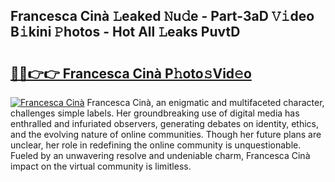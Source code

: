 ## Francesca Cinà 𝙻eaked 𝙽u𝚍e - Part-3aD 𝚅𝚒deo B𝚒kini 𝙿hotos - Hot All 𝙻eaks PuvtD

# <h2><a href="http://ld13xq.urlbe.top/?page=Francesca+Cin%c3%a0">🔗🔗👉👉 Francesca Cinà P𝚑oto𝚜Vid𝚎o</a></h2>

[![Francesca Cinà](https://i.imgur.com/eBuTRDB.gif)](http://ld13xq.urlbe.top/?page=Francesca+Cin%c3%a0)
Francesca Cinà, an enigmatic and multifaceted character, challenges simple labels. Her groundbreaking use of digital media has enthralled and infuriated observers, generating debates on identity, ethics, and the evolving nature of online communities. Though her future plans are unclear, her role in redefining the online community is unquestionable. Fueled by an unwavering resolve and undeniable charm, Francesca Cinà impact on the virtual community is limitless.
